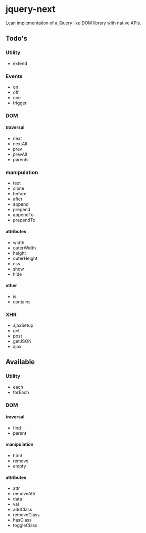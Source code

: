# jquery-next

Lean implementation of a jQuery like DOM library with native APIs.

## Todo's

### Utility
 * extend

### Events
 * on
 * off
 * one
 * trigger

### DOM

#### traversal
 * next
 * nextAll
 * prev
 * prevAll
 * parents

### manipulation
 * text
 * clone
 * before
 * after
 * append
 * prepend
 * appendTo
 * prependTo

#### attributes
 * width
 * outerWidth
 * height
 * outerHeight
 * css
 * show
 * hide

#### other
 * is
 * contains

### XHR
 * ajaxSetup
 * get
 * post
 * getJSON
 * ajax

## Available

### Utility
 * each
 * forEach

### DOM

#### traversal
 * find
 * parent

#### manipulation
 * html
 * remove
 * empty

#### attributes
 * attr
 * removeAttr
 * data
 * val
 * addClass
 * removeClass
 * hasClass
 * toggleClass
